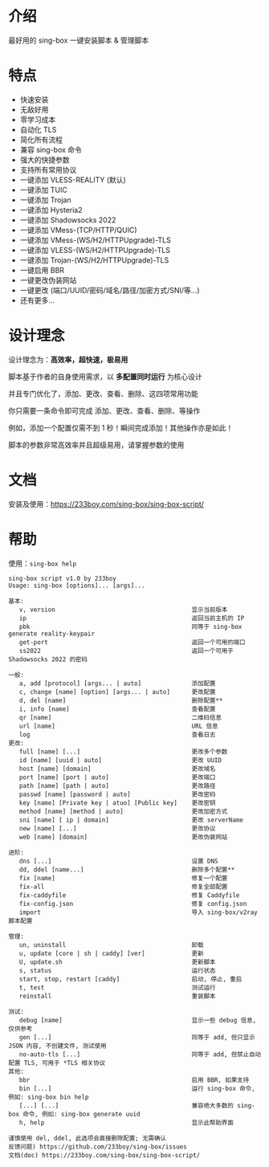 # 介绍

最好用的 sing-box 一键安装脚本 & 管理脚本

# 特点

- 快速安装
- 无敌好用
- 零学习成本
- 自动化 TLS
- 简化所有流程
- 兼容 sing-box 命令
- 强大的快捷参数
- 支持所有常用协议
- 一键添加 VLESS-REALITY (默认)
- 一键添加 TUIC
- 一键添加 Trojan
- 一键添加 Hysteria2
- 一键添加 Shadowsocks 2022
- 一键添加 VMess-(TCP/HTTP/QUIC)
- 一键添加 VMess-(WS/H2/HTTPUpgrade)-TLS
- 一键添加 VLESS-(WS/H2/HTTPUpgrade)-TLS
- 一键添加 Trojan-(WS/H2/HTTPUpgrade)-TLS
- 一键启用 BBR
- 一键更改伪装网站
- 一键更改 (端口/UUID/密码/域名/路径/加密方式/SNI/等...)
- 还有更多...

# 设计理念

设计理念为：**高效率，超快速，极易用**

脚本基于作者的自身使用需求，以 **多配置同时运行** 为核心设计

并且专门优化了，添加、更改、查看、删除、这四项常用功能

你只需要一条命令即可完成 添加、更改、查看、删除、等操作

例如，添加一个配置仅需不到 1 秒！瞬间完成添加！其他操作亦是如此！

脚本的参数非常高效率并且超级易用，请掌握参数的使用

# 文档

安装及使用：https://233boy.com/sing-box/sing-box-script/

# 帮助

使用：`sing-box help`

```
sing-box script v1.0 by 233boy
Usage: sing-box [options]... [args]...

基本:
   v, version                                      显示当前版本
   ip                                              返回当前主机的 IP
   pbk                                             同等于 sing-box generate reality-keypair
   get-port                                        返回一个可用的端口
   ss2022                                          返回一个可用于 Shadowsocks 2022 的密码

一般:
   a, add [protocol] [args... | auto]              添加配置
   c, change [name] [option] [args... | auto]      更改配置
   d, del [name]                                   删除配置**
   i, info [name]                                  查看配置
   qr [name]                                       二维码信息
   url [name]                                      URL 信息
   log                                             查看日志
更改:
   full [name] [...]                               更改多个参数
   id [name] [uuid | auto]                         更改 UUID
   host [name] [domain]                            更改域名
   port [name] [port | auto]                       更改端口
   path [name] [path | auto]                       更改路径
   passwd [name] [password | auto]                 更改密码
   key [name] [Private key | atuo] [Public key]    更改密钥
   method [name] [method | auto]                   更改加密方式
   sni [name] [ ip | domain]                       更改 serverName
   new [name] [...]                                更改协议
   web [name] [domain]                             更改伪装网站

进阶:
   dns [...]                                       设置 DNS
   dd, ddel [name...]                              删除多个配置**
   fix [name]                                      修复一个配置
   fix-all                                         修复全部配置
   fix-caddyfile                                   修复 Caddyfile
   fix-config.json                                 修复 config.json
   import                                          导入 sing-box/v2ray 脚本配置

管理:
   un, uninstall                                   卸载
   u, update [core | sh | caddy] [ver]             更新
   U, update.sh                                    更新脚本
   s, status                                       运行状态
   start, stop, restart [caddy]                    启动, 停止, 重启
   t, test                                         测试运行
   reinstall                                       重装脚本

测试:
   debug [name]                                    显示一些 debug 信息, 仅供参考
   gen [...]                                       同等于 add, 但只显示 JSON 内容, 不创建文件, 测试使用
   no-auto-tls [...]                               同等于 add, 但禁止自动配置 TLS, 可用于 *TLS 相关协议
其他:
   bbr                                             启用 BBR, 如果支持
   bin [...]                                       运行 sing-box 命令, 例如: sing-box bin help
   [...] [...]                                     兼容绝大多数的 sing-box 命令, 例如: sing-box generate uuid
   h, help                                         显示此帮助界面

谨慎使用 del, ddel, 此选项会直接删除配置; 无需确认
反馈问题) https://github.com/233boy/sing-box/issues
文档(doc) https://233boy.com/sing-box/sing-box-script/
```